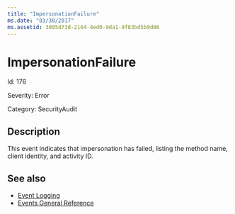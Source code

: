 ```yaml
---
title: "ImpersonationFailure"
ms.date: "03/30/2017"
ms.assetid: 3005d73d-2164-4ed0-9da1-9f83bd5b9d06
---
```

# ImpersonationFailure
Id: 176  
  
 Severity: Error  
  
 Category: SecurityAudit  
  
## Description  
 This event indicates that impersonation has failed, listing the method name, client identity, and activity ID.  
  
## See also
- [Event Logging](../../../../../docs/framework/wcf/diagnostics/event-logging/index.md)
- [Events General Reference](../../../../../docs/framework/wcf/diagnostics/event-logging/events-general-reference.md)
